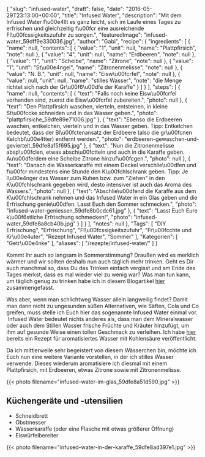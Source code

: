 {
    "slug": "infused-water",
    "draft": false,
    "date": "2016-05-29T23:13:00+00:00",
    "title": "Infused Water",
    "description": "Mit dem Infused Water f\u00e4llt es ganz leicht, sich im Laufe eines Tages zu erfrischen und gleichzeitig f\u00fcr eine ausreichende Fl\u00fcssigkeitszufuhr zu sorgen.",
    "featuredImage": "infused-water_59dff9e330036.jpg",
    "author": "Gabi",
    "recipe": {
        "ingredients": [
            {
                "name": null,
                "contents": [
                    {
                        "value": "1",
                        "unit": null,
                        "name": "Plattpfirsich",
                        "note": null
                    },
                    {
                        "value": "4",
                        "unit": null,
                        "name": "Erdbeeren",
                        "note": null
                    },
                    {
                        "value": "1",
                        "unit": "Scheibe",
                        "name": "Zitrone",
                        "note": null
                    },
                    {
                        "value": "1",
                        "unit": "St\u00e4ngel",
                        "name": "Zitronenmelisse",
                        "note": null
                    },
                    {
                        "value": "N. B.",
                        "unit": null,
                        "name": "Eisw\u00fcrfel",
                        "note": null
                    },
                    {
                        "value": null,
                        "unit": null,
                        "name": "stilles Wasser",
                        "note": "die Menge richtet sich nach der Gr\u00f6\u00dfe der Karaffe"
                    }
                ]
            }
        ],
        "steps": [
            {
                "name": null,
                "contents": [
                    {
                        "text": "Falls noch keine Eisw\u00fcrfel vorhanden sind, zuerst die Eisw\u00fcrfel zubereiten.",
                        "photo": null
                    },
                    {
                        "text": "Den Plattpfirsich waschen, vierteln, entsteinen, in kleine St\u00fccke schneiden und in das Wasser geben.",
                        "photo": "plattpfirsiche_59dfe89e71006.jpg"
                    },
                    {
                        "text": "Ebenso die Erdbeeren waschen, entkelchen, vierteln und in das Wasser geben. Tipp: Entkelchen bedeutet, dass der Bl\u00fctenansatz der Erdbeere (also die gr\u00fcnen Kelchbl\u00e4tter) entfernt werden.",
                        "photo": "erdbeeren-gewaschen-und-geviertelt_59dfe8a15f695.jpg"
                    },
                    {
                        "text": "Nun die Zitronenmelisse absp\u00fclen, etwas absch\u00fctteln und auch in die Karaffe geben. Au\u00dferdem eine Scheibe Zitrone hinzuf\u00fcgen.",
                        "photo": null
                    },
                    {
                        "text": "Danach die Wasserkaraffe mit einem Deckel verschlie\u00dfen und f\u00fcr mindestens eine Stunde den K\u00fchlschrank geben. Tipp: Je l\u00e4nger das Wasser zum Ruhen bzw. zum \"Ziehen\" in den K\u00fchlschrank gegeben wird, desto intensiver ist auch das Aroma des Wassers.",
                        "photo": null
                    },
                    {
                        "text": "Abschlie\u00dfend die Karaffe aus dem K\u00fchlschrank nehmen und das Infused Water in ein Glas geben und die Erfrischung genie\u00dfen. Lasst Euch den Sommer schmecken.",
                        "photo": "infused-water-geniessen_59dfe8b0cdc61.jpg"
                    },
                    {
                        "text": "Lasst Euch Eure k\u00f6stliche Erfrischung schmecken!",
                        "photo": "infused-water_59dfe8a8cb40b.jpg"
                    }
                ]
            }
        ],
        "notes": null
    },
    "Tags": [
        "DIY Erfrischung",
        "Erfrischung",
        "Fl\u00fcssigkeitszufuhr",
        "Fr\u00fcchte und Kr\u00e4uter",
        "Rezept Infused Water",
        "Sommer"
    ],
    "Kategorien": [
        "Getr\u00e4nke"
    ],
    "aliases": [
        "\/rezepte\/infused-water\/"
    ]
}

Kommt Ihr auch so langsam in Sommerstimmung? Draußen wird es merklich wärmer und wir sollten deshalb nun auch täglich mehr trinken. Geht es Dir auch manchmal so, dass Du das Trinken einfach vergisst und am Ende des Tages merkst, dass es mal wieder viel zu wenig war? Was man tun kann, um täglich genug zu trinken habe ich in diesem Blogartikel [hier][1] zusammengefasst.

Was aber, wenn man schlichtweg Wasser allein langweilig findet? Damit man dann nicht zu ungesunden süßen Alternativen, wie Säften, Cola und Co greifen, muss stelle ich Euch hier das sogenannte Infused Water einmal vor.  Infused Water bedeutet nichts anderes als, dass man dem Mineralwasser oder auch dem Stillen Wasser frische Früchte und Kräuter hinzufügt, um ihm auf gesunde Weise einen tollen Geschmack zu verleihen. Ich habe [hier][2] bereits ein Rezept für aromatisiertes Wasser mit Kohlensäure veröffentlicht.

Da ich mittlerweile sehr begeistert von diesem Wässerchen bin, möchte ich Euch nun eine weitere Variante vorstellen, in der ich stilles Wasser verwende. Dieses wiederum aromatisiere ich diesmal mit einem Plattpfirsich, mit Erdbeeren, etwas Zitrone sowie mit Zitronenmelisse.

{{< photo filename="infused-water-im-glas_59dfe8a51d590.jpg" >}}

## Küchengeräte und -utensilien

 * Schneidbrett
 * Obstmesser
 * Wasserkaraffe (oder eine Flasche mit etwas größerer Öffnung)
 * Eiswürfelbereiter

{{< photo filename="infused-water-in-der-karaffe_59dfe8ad397e1.jpg" >}}

 [1]: https://kochfokus.de/wissenswert/lebensmittel-teil-1-getraenke/
 [2]: https://kochfokus.de/rezepte/aromatisiertes-wasser/